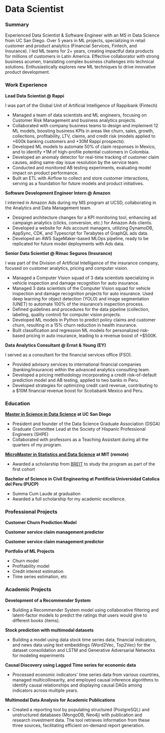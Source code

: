 # Data Scientist


### Summary
Experienced Data Scientist & Software Engineer with an MS in Data Science from UC San Diego. Over 5 years in ML projects, specializing in retail customer and product analytics (Financial Services, Fintech, and Insurance). I led ML teams for 2+ years, creating impactful data products for millions of customers in Latin America. Effective collaborator with strong business acumen, translating complex business challenges into technical solutions. Enthusiastically explores new ML techniques to drive innovative product development. 


 
### Work Experience
**Lead Data Scientist @ Rappi**

I was part of the Global Unit of Artificial Intelligence of Rappibank (Fintech)
- Managed a team of data scientists and ML engineers, focusing on Customer Risk Management and business analytics projects.
- Collaborated with company business teams to design and implement 12 ML models, boosting business KPIs in areas like churn, sales, growth, collections, profitability, LTV, claims, and credit risk (models applied to +600k banking customers and +30M Rappi prospects).
- Developed ML models to automate 50% of claim responses in Mexico, and to identify +1M of high-profile potential customers in Colombia.
- Developed an anomaly detector for real-time tracking of customer claim causes, aiding same-day issue resolution by the service team.
- Conducted and monitored AB testing experiments, evaluating model impact on product performance.
- Built an ETL with Airflow to collect and store customer interactions, serving as a foundation for future models and product initiatives.


**Software Development Engineer Intern @ Amazon**

I interned in Amazon Ads during my MS program at UCSD, collaborating in the Analytics and Data Management team.
- Designed architecture changes for a KPI monitoring tool, enhancing ad campaign analytics (clicks, conversion, etc.) for Amazon Ads clients. 
- Developed a website for Ads account managers, utilizing DynamoDB, AppSync, CDK, and Typescript for Terabytes of GraphQL ads data.
- Developed an AWS SageMaker-based MLOps pipeline, ready to be replicated for future model deployments with Ads data.


**Senior Data Scientist @ Rimac Seguros (Insurance)**

I was part of the Division of Artificial Intelligence of the insurance company, focused on customer analytics, pricing and computer vision.
- Managed a Computer Vision squad of 3 data scientists specializing in vehicle inspection and damage recognition for auto insurance.
- Managed 3 data scientists of the Computer Vision squad for vehicle inspection and damage recognition projects for auto insurance. Used deep learning for object detection (YOLO) and image segmentation (UNET) to automate 100% of the insurance’s inspection process.
- Defined guidelines and procedures for the data pipeline (collection, labeling, quality control) for computer vision projects.
- Developed ML models in Python to predict policy claims and customer churn, resulting in a 15% churn reduction in health insurance.
- Built classification and regression ML models for personalized risk-based pricing in auto insurance, leading to a revenue boost of +$500K.


**Data Analytics Consultant @ Ernst & Young (EY)**

I served as a consultant for the financial services office (FSO).
- Provided advisory services to international financial companies (banking/insurance) within the advanced analytics consulting team.
- Developed a pricing methodology incorporating a credit risk-of-default prediction model and AB testing, applied to two banks in Peru.
- Developed strategies for optimizing credit card revenue, contributing to a $10M financial revenue boost for Scotiabank Mexico and Peru.


 
### Education
**[Master in Science in Data Science](https://datascience.ucsd.edu/graduate/ms-program/) at UC San Diego**
- President and founder of the Data Science Graduate Association (DSGA)
- Graduate Committee Lead at the Society of Hispanic Professional Engineers (SHPE)
- Collaborated with professors as a Teaching Assistant during all the quarters of my program.

**[MicroMaster in Statistics and Data Science](https://micromasters.mit.edu/ds/) at MIT (remote)**
- Awarded a scholarship from [BREIT](https://idss.mit.edu/news/perus-breit-future/) to study the program as part of the first cohort 

**Bachelor of Science in Civil Engineering at Pontificia Universidad Catolica del Peru (PUCP)**
- Summa Cum Laude at graduation
- Awarded a full scholarship for my academic excellence.



### Professional Projects

**Customer Churn Prediction Model**


**Customer service claim management predictor**

**Customer service claim management predictor**


**Portfolio of ML Projects**
  - Churn model
  - Profitability model
  - Credit interest estimation
  - Time series estimation, etc


### Academic Projects
**Development of a Recommender System**
- Building a Recommender System model using collaborative filtering and latent-factor models to predict the ratings that users would give to different books (items).

**Stock prediction with multimodal datasets**
- Building a model using data stock time series data, financial indicators, and news data using text embeddings (Word2Vec, Top2Vec) for the dataset consolidation and LSTM and Generative Adversarial Networks for modeling experiments

**Causal Discovery using Lagged Time series for economic data**
- Processed economic indicators' time series data from various countries, managed multicollinearity, and employed causal inference algorithms to identify causal relationships and displaying causal DAGs among indicators across multiple years.

**Multimodal Data Analysis for Academic Publications**
- Created a reporting tool by populating structured (PostgreSQL) and unstructured databases (MongoDB, Neo4j) with publication and research investment data. The tool retrieves information from these three sources, facilitating efficient on-demand report generation.
